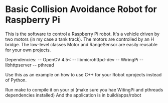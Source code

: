 # Basic Collision Avoidance Robot for Raspberry Pi

This is the software to control a Raspberry Pi robot.
It's a vehicle driven by two motors (in my case a tank track). The motors are controlled by an H bridge.
The low-level classes Motor and RangeSensor are easily reusable for your own projects.

Dependencies:
-- OpenCV 4.5< 
-- libmicrohttpd-dev
-- WiringPi 
-- libhttpserver
-- pthread 

Use this as an example on how to use C++ for your Robot oprojects instead of Python.

Run make to compile it on your pi (make sure you hae WitingPi and pthreads dependencies installed)
And the application is in build/apps/robot
